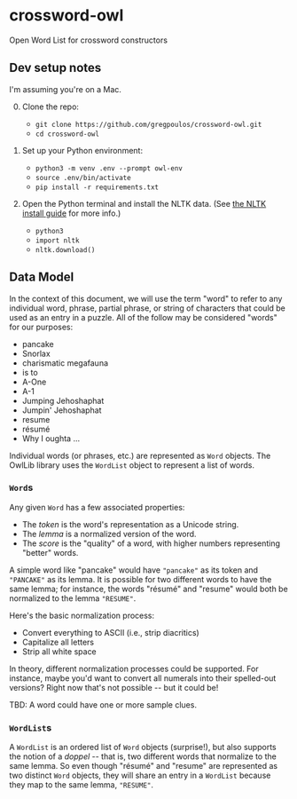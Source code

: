 # crossword-owl
Open Word List for crossword constructors

## Dev setup notes

I'm assuming you're on a Mac.

0. Clone the repo:
   - `git clone https://github.com/gregpoulos/crossword-owl.git`
   - `cd crossword-owl`

1. Set up your Python environment:
   - `python3 -m venv .env --prompt owl-env`
   - `source .env/bin/activate`
   - `pip install -r requirements.txt`

2. Open the Python terminal and install the NLTK data. (See [the NLTK install guide](https://www.nltk.org/data.html#interactive-installer) for more info.)
    - `python3`
    - `import nltk`
    - `nltk.download()`


## Data Model

In the context of this document, we will use the term "word" to refer to any individual word, phrase, partial phrase, or string of characters that could be used as an entry in a puzzle. All of the follow may be considered "words" for our purposes:

* pancake
* Snorlax
* charismatic megafauna
* is to
* A-One
* A-1
* Jumping Jehoshaphat
* Jumpin' Jehoshaphat
* resume
* résumé
* Why I oughta ... 

Individual words (or phrases, etc.) are represented as `Word` objects. The OwlLib library uses the `WordList` object to represent a list of words.

### `Word`s

Any given `Word` has a few associated properties:

* The _token_ is the word's representation as a Unicode string.
* The _lemma_ is a normalized version of the word.
* The _score_ is the "quality" of a word, with higher numbers representing "better" words.

A simple word like "pancake" would have `"pancake"` as its token and `"PANCAKE"` as its lemma. It is possible for two different words to have the same lemma; for instance, the words "résumé" and "resume" would both be normalized to the lemma `"RESUME"`.

Here's the basic normalization process:

* Convert everything to ASCII (i.e., strip diacritics)
* Capitalize all letters
* Strip all white space

In theory, different normalization processes could be supported. For instance, maybe you'd want to convert all numerals into their spelled-out versions? Right now that's not possible -- but it could be!

TBD: A word could have one or more sample clues.


### `WordList`s

A `WordList` is an ordered list of `Word` objects (surprise!), but also supports the notion of a _doppel_ -- that is, two different words that normalize to the same lemma. So even though "résumé" and "resume" are represented as two distinct `Word` objects, they will share an entry in a `WordList` because they map to the same lemma, `"RESUME"`.
